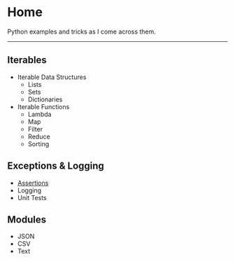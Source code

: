 # Home

Python examples and tricks as I come across them.

* * *

## Iterables
- Iterable Data Structures
	- Lists
	- Sets
	- Dictionaries
- Iterable Functions
	- Lambda
	- Map
	- Filter
	- Reduce
	- Sorting

## Exceptions & Logging
- [Assertions](./assertions.html)
- Logging
- Unit Tests

## Modules
- JSON
- CSV
- Text